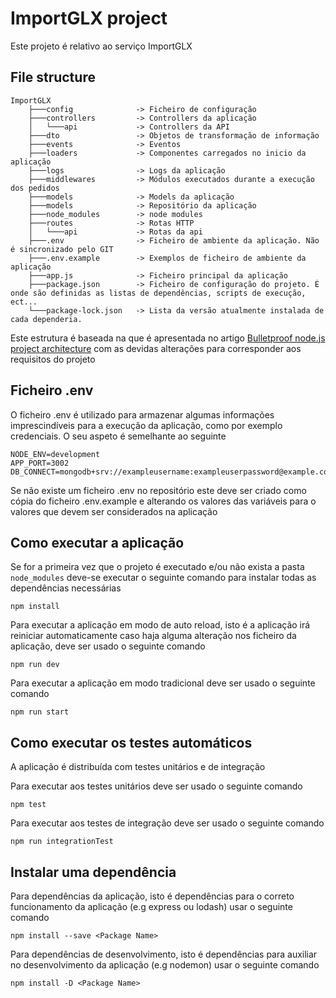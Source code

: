 # ImportGLX project
Este projeto é relativo ao serviço ImportGLX 

## File structure
```
ImportGLX
    ├───config              -> Ficheiro de configuração
    ├───controllers	        -> Controllers da aplicação
    │   └───api             -> Controllers da API
    ├───dto                 -> Objetos de transformação de informação
    ├───events              -> Eventos
    ├───loaders             -> Componentes carregados no inicio da aplicação 
    ├───logs                -> Logs da aplicação
    ├───middlewares         -> Módulos executados durante a execução dos pedidos
    ├───models              -> Models da aplicação
    ├───models              -> Repositório da aplicação
    ├───node_modules        -> node modules
    ├───routes              -> Rotas HTTP
    │   └───api             -> Rotas da api
    ├───.env                -> Ficheiro de ambiente da aplicação. Não é sincronizado pelo GIT
    ├───.env.example        -> Exemplos de ficheiro de ambiente da aplicação
    ├───app.js              -> Ficheiro principal da aplicação
    ├───package.json        -> Ficheiro de configuração do projeto. É onde são definidas as listas de dependências, scripts de execução, ect...
    └───package-lock.json   -> Lista da versão atualmente instalada de cada dependeria.
```
Este estrutura é baseada na que é apresentada no artigo [Bulletproof node.js project architecture](https://dev.to/santypk4/bulletproof-node-js-project-architecture-4epf) com as devidas alterações para corresponder aos requisitos do projeto

## Ficheiro .env
O ficheiro .env é utilizado para armazenar algumas informações imprescindíveis para a execução da aplicação, como por exemplo credenciais. O seu aspeto é semelhante ao seguinte
```
NODE_ENV=development
APP_PORT=3002
DB_CONNECT=mongodb+srv://exampleusername:exampleuserpassword@example.com/dbname
```
Se não existe um ficheiro .env no repositório este deve ser criado como cópia do ficheiro .env.example e alterando os valores das variáveis para o valores que devem ser considerados na aplicação

## Como executar a aplicação
Se for a primeira vez que o projeto é executado e/ou não exista a pasta ```node_modules``` deve-se executar o seguinte comando para instalar todas as dependências necessárias
```
npm install
```

Para executar a aplicação em modo de auto reload, isto é a aplicação irá reiniciar automaticamente caso haja alguma alteração nos ficheiro da aplicação, deve ser usado o seguinte comando
```
npm run dev
```

Para executar a aplicação em modo tradicional deve ser usado o seguinte comando
```
npm run start
```

## Como executar os testes automáticos
A aplicação é distribuída com testes unitários e de integração

Para executar aos testes unitários deve ser usado o seguinte comando
```
npm test
```

Para executar aos testes de integração deve ser usado o seguinte comando
```
npm run integrationTest
```

## Instalar uma dependência
Para dependências da aplicação, isto é dependências para o correto funcionamento da aplicação (e.g express ou lodash) usar o seguinte comando
```
npm install --save <Package Name>
```
Para dependências de desenvolvimento, isto é dependências para auxiliar no desenvolvimento da aplicação (e.g nodemon) usar o seguinte comando
```
npm install -D <Package Name>
```